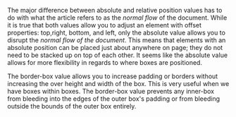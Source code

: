 The major difference between absolute and relative position values has to do with what the article refers to as the *normal flow* of the document. While it is true that both values allow you to adjust an element with offset properties: top,right, bottom, and left, only the absolute value allows you to disrupt the *normal flow of the document*. This means that elements with an absolute position can be placed just about anywhere on page; they do not need to be stacked up on top of each other. It seems like the absolute value allows for more flexibility in regards to where boxes are positioned.

The border-box value allows you to increase padding or borders without increasing the over height and width of the box. This is very useful when we have boxes within boxes. The border-box value prevents any inner-box from bleeding into the edges of the outer box's padding or from bleeding outside the bounds of the outer box entirely.
